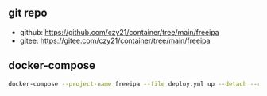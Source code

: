 ## git repo
  - github: https://github.com/czy21/container/tree/main/freeipa
  - gitee: https://gitee.com/czy21/container/tree/main/freeipa
## docker-compose
```bash
docker-compose --project-name freeipa --file deploy.yml up --detach --remove-orphans
```